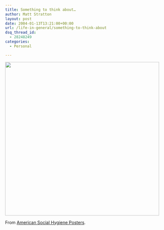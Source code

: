 ```yaml
---
title: Something to think about…
author: Matt Stratton
layout: post
date: 2004-01-13T13:21:00+00:00
url: /life-in-general/something-to-think-about
dsq_thread_id:
  - 28248249
categories:
  - Personal

---
```

<img src="https://digital.lib.umn.edu/IMAGES/reference/swhp/SWHP0228.jpg" width="500" />

From [American Social Hygiene Posters][1].

 [1]: https://special.lib.umn.edu/swha/IMAGES/home.html